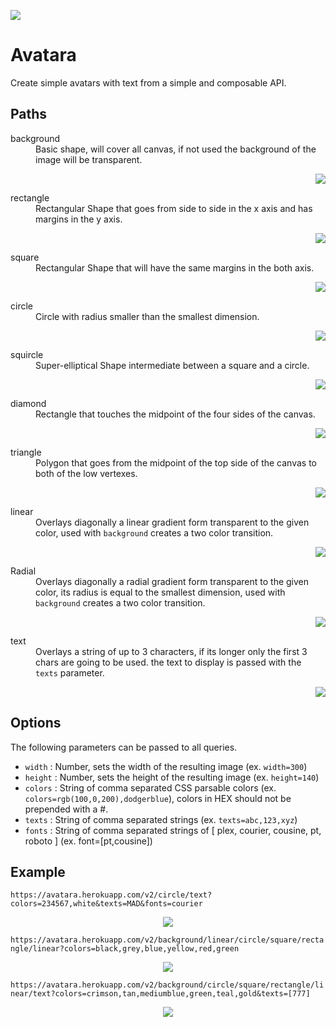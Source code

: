 ![](images/avatara.png)

# Avatara

Create simple avatars with text from a simple and composable API.

## Paths

<dl>
<dt>background</dt>
	<dd>Basic shape, will cover all canvas, if not used the background of the image will be transparent.</dd>
	<p align="right">
		<img src="images/background%3Fcolors%3Dblack.png">
	</p>
<dt>rectangle</dt>
	<dd>Rectangular Shape that goes from side to side in the x axis and has margins in the y axis.</dd>
	<p align="right">
		<img src="images/background.rectangle%3Fcolors%3Dblack%2Cgrey.png">
	</p>
<dt>square</dt>
	<dd>Rectangular Shape that will have the same margins in the both axis.</dd>
	<p align="right">
		<img src="images/background.square%3Fcolors%3Dblack%2Cgrey.png">
	</p>
<dt>circle</dt>
	<dd>Circle with radius smaller than the smallest dimension.</dd>
	<p align="right">
		<img src="images/background.circle%3Fcolors%3Dblack%2Cgrey.png">
	</p>
<dt>squircle</dt>
	<dd>Super-elliptical Shape intermediate between a square and a circle.</dd>
	<p align="right">
		<img src="images/background.circle%3Fcolors%3Dblack%2Cgrey.png">
	</p>
<dt>diamond</dt>
	<dd>Rectangle that touches the midpoint of the four sides of the canvas.</dd>
	<p align="right">
		<img src="images/background.circle%3Fcolors%3Dblack%2Cgrey.png">
	</p>
<dt>triangle</dt>
	<dd>Polygon that goes from the midpoint of the top side of the canvas to both of the low vertexes.</dd>
	<p align="right">
		<img src="images/background.circle%3Fcolors%3Dblack%2Cgrey.png">
	</p>
<dt>linear</dt>
	<dd>Overlays diagonally a linear gradient form transparent to the given color, used with <code>background</code> creates a two color transition.</dd>
	<p align="right">
		<img src="images/background.linear%3Fcolors%3Dblack%2Cgrey.png">
	</p>
<dt>Radial</dt>
	<dd>Overlays diagonally a radial gradient form transparent to the given color, its radius is equal to the smallest dimension, used with <code>background</code> creates a two color transition.</dd>
	<p align="right">
		<img src="images/background.linear%3Fcolors%3Dblack%2Cgrey.png">
	</p>
<dt>text</dt>
	<dd>Overlays a string of up to 3 characters, if its longer only the first 3 chars are going to be used. the text to display is passed with the <code>texts</code> parameter.</dd>
	<p align="right">
		<img src="images/background.text%3Fcolors%3Dblack%2Cgrey.png">
	</p>
</dl>

## Options

The following parameters can be passed to all queries.

-   `width` : Number, sets the width of the resulting image (ex. `width=300`)
-   `height` : Number, sets the height of the resulting image (ex. `height=140`)
-   `colors` : String of comma separated CSS parsable colors (ex. `colors=rgb(100,0,200),dodgerblue`), colors in HEX should not be prepended with a #.
-   `texts` : String of comma separated strings (ex. `texts=abc,123,xyz`)
-   `fonts` : String of comma separated strings of [ plex, courier, cousine, pt, roboto ] (ex. font=[pt,cousine])

## Example

`https://avatara.herokuapp.com/v2/circle/text?colors=234567,white&texts=MAD&fonts=courier`

<p align="center">
<img src="images/example.png">
</p>

`https://avatara.herokuapp.com/v2/background/linear/circle/square/rectangle/linear?colors=black,grey,blue,yellow,red,green`

<p align="center">
<img src="images/background.linear.circle.square.rectangle.linear%3Fcolors%3Dblack%2Cgrey%2Cblue%2Cyellow%2Cred%2Cgreen.png">
</p>

`https://avatara.herokuapp.com/v2/background/circle/square/rectangle/linear/text?colors=crimson,tan,mediumblue,green,teal,gold&texts=[777]`

<p align="center">
<img src="images/background.circle.square.rectangle.linear%3Fcolors%3Dcrimson%2Ctan%2Cmediumblue%2Cgreen%2Cteal%26text%3D777%26textColor%3Dgold.png">
</p>
